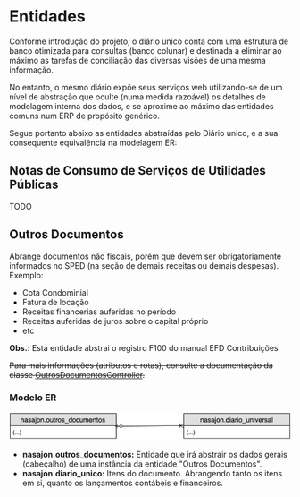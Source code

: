 # Entidades

Conforme introdução do projeto, o diário unico conta com uma estrutura de banco otimizada para consultas (banco colunar) e destinada a eliminar ao máximo as tarefas de conciliação das diversas visões de uma mesma informação.

No entanto, o mesmo diário expõe seus serviços web utilizando-se de um nível de abstração que oculte (numa medida razoável) os detalhes de modelagem interna dos dados, e se aproxime ao máximo das entidades comuns num ERP de propósito genérico.

Segue portanto abaixo as entidades abstraídas pelo Diário unico, e a sua consequente equivalência na modelagem ER:

## Notas de Consumo de Serviços de Utilidades Públicas

TODO

## Outros Documentos

Abrange documentos não fiscais, porém que devem ser obrigatoriamente informados no SPED (na seção de demais receitas ou demais despesas). Exemplo:

* Cota Condominial
* Fatura de locação
* Receitas financerias auferidas no período
* Receitas auferidas de juros sobre o capital próprio
* etc

**Obs.:** Esta entidade abstrai o registro F100 do manual EFD Contribuições

~~Para mais informações (atributos e rotas), consulte a documentação da classe [OutrosDocumentosController](../Nasajon/AppBundle/ControllerOutrosDocumentosController.php).~~

### Modelo ER
![Modelo ER - Outros Documentos](../docs/outros_documentos.jpg "Modelo ER - Outros Documentos")

* **nasajon.outros_documentos:** Entidade que irá abstrair os dados gerais (cabeçalho) de uma instância da entidade "Outros Documentos".
* **nasajon.diario_unico:** Itens do documento. Abrangendo tanto os itens em si, quanto os lançamentos contábeis e financeiros.